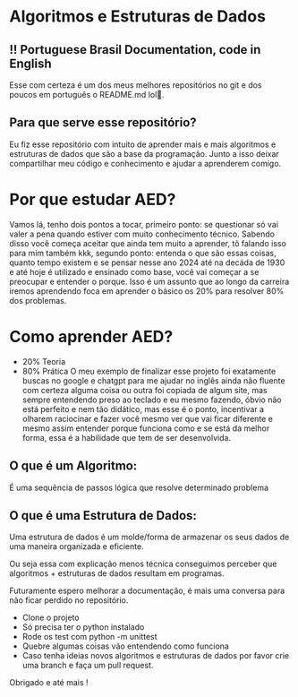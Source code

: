 # Algoritmos e Estruturas de Dados
## !! Portuguese Brasil Documentation, code in English
Esse com certeza é um dos meus melhores repositórios no git e dos poucos em português o README.md lol🤣.

## Para que serve esse repositório?
Eu fiz esse repositório com intuito de aprender mais e mais algoritmos e estruturas de dados que são a base da programação.
Junto a isso deixar compartilhar meu código e conhecimento e ajudar a aprenderem comigo.

# Por que estudar AED?
Vamos lá, tenho dois pontos a tocar, primeiro ponto: se questionar só vai valer a pena quando estiver com muito conhecimento técnico.
Sabendo disso você começa aceitar que ainda tem muito a aprender, tô falando isso para mim também kkk, segundo ponto: entenda o que são
essas coisas, quanto tempo existem e se pensar nesse ano 2024 até na decáda de 1930 e até hoje é utilizado e ensinado como base,
você vai começar a se preocupar e entender o porque. Isso é um assunto que ao longo da carreira iremos aprendendo foca em aprender o
básico os 20% para resolver 80% dos problemas.

# Como aprender AED?
- 20% Teoria
- 80% Prática
O meu exemplo de finalizar esse projeto foi exatamente buscas no google e chatgpt para me ajudar no inglês ainda não fluente
com certeza alguma coisa ou outra foi copiada de algum site, mas sempre entendendo preso ao teclado e eu mesmo fazendo, óbvio
não está perfeito e nem tão didático, mas esse é o ponto, incentivar a olharem raciocinar e fazer você mesmo ver que vai ficar
diferente e mesmo assim entender porque funciona como e se está da melhor forma, essa é a habilidade que tem de ser desenvolvida.

## O que é um Algoritmo: 
É uma sequência de passos lógica que resolve determinado problema 

## O que é uma Estrutura de Dados:
Uma estrutura de dados é um molde/forma de armazenar os seus dados de uma maneira organizada e eficiente. 

Ou seja essa com explicação menos técnica conseguimos perceber que algoritmos + estruturas de dados resultam em programas.

Futuramente espero melhorar a documentação, é mais uma conversa para não ficar perdido no repositório.
- Clone o projeto 
- Só precisa ter o python instalado
- Rode os test com python -m unittest
- Quebre algumas coisas vão entendendo como funciona
- Caso tenha ideias novos algoritmos e estruturas de dados por favor crie uma branch e faça um pull request.

Obrigado e até mais !
